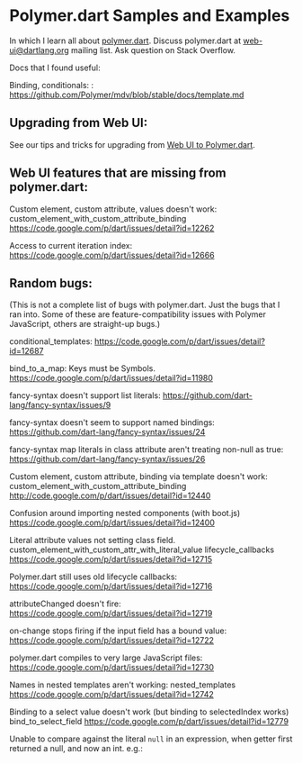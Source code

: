 # Polymer.dart Samples and Examples

In which I learn all about [polymer.dart][polymerdart]. Discuss polymer.dart at
web-ui@dartlang.org mailing list. Ask question on Stack Overflow.

Docs that I found useful:

Binding, conditionals:
: https://github.com/Polymer/mdv/blob/stable/docs/template.md

## Upgrading from Web UI:

See our tips and tricks for upgrading from
[Web UI to Polymer.dart](https://www.dartlang.org/polymer-dart/upgrading-to-polymer-from-web-ui.html).

## Web UI features that are missing from polymer.dart:

Custom element, custom attribute, values doesn't work:
custom_element_with_custom_attribute_binding
https://code.google.com/p/dart/issues/detail?id=12262

Access to current iteration index:
https://code.google.com/p/dart/issues/detail?id=12666

## Random bugs:

(This is not a complete list of bugs with polymer.dart. Just the bugs that
I ran into. Some of these are feature-compatibility issues with Polymer
JavaScript, others are straight-up bugs.)

conditional_templates:
https://code.google.com/p/dart/issues/detail?id=12687

bind_to_a_map:
Keys must be Symbols. https://code.google.com/p/dart/issues/detail?id=11980

fancy-syntax doesn't support list literals:
https://github.com/dart-lang/fancy-syntax/issues/9

fancy-syntax doesn't seem to support named bindings:
https://github.com/dart-lang/fancy-syntax/issues/24

fancy-syntax map literals in class attribute aren't treating non-null as true:
https://github.com/dart-lang/fancy-syntax/issues/26

Custom element, custom attribute, binding via template doesn't work:
custom_element_with_custom_attribute_binding
http://code.google.com/p/dart/issues/detail?id=12440

Confusion around importing nested components (with boot.js)
https://code.google.com/p/dart/issues/detail?id=12400

Literal attribute values not setting class field.
custom_element_with_custom_attr_with_literal_value
lifecycle_callbacks
https://code.google.com/p/dart/issues/detail?id=12715

Polymer.dart still uses old lifecycle callbacks:
https://code.google.com/p/dart/issues/detail?id=12716

attributeChanged doesn't fire:
https://code.google.com/p/dart/issues/detail?id=12719

on-change stops firing if the input field has a bound value:
https://code.google.com/p/dart/issues/detail?id=12722

polymer.dart compiles to very large JavaScript files:
https://code.google.com/p/dart/issues/detail?id=12730

Names in nested templates aren't working:
nested_templates
https://code.google.com/p/dart/issues/detail?id=12742

Binding to a select value doesn't work (but binding to selectedIndex works)
bind_to_select_field
https://code.google.com/p/dart/issues/detail?id=12779

Unable to compare against the literal `null` in an expression,
when getter first returned a null, and now an int.
e.g.: <template if="{{!numDays}}">  (works with numDays is null, not when is int)

## TODO

* CSS in external file

## Additional authors

This project received help from:

* Nelson Silva <nelson.silva@inevo.pt>
* Chris Buckett <chrisbuckett@gmail.com>
* Richard Griffith <scribe.griff@gmail.com>

[polymerdart]: https://www.dartlang.org/polymer-dart/